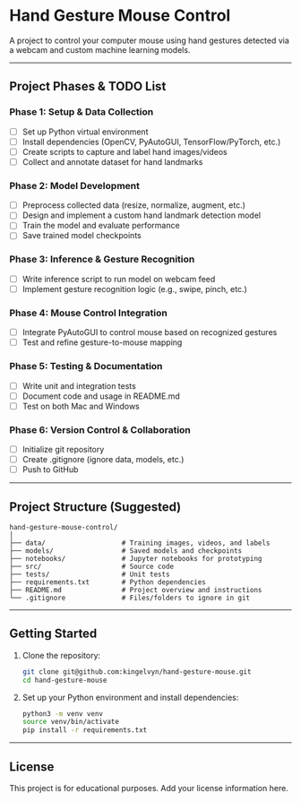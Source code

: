 # Hand Gesture Mouse Control

A project to control your computer mouse using hand gestures detected via a webcam and custom machine learning models.

---

## Project Phases & TODO List

### Phase 1: Setup & Data Collection
- [ ] Set up Python virtual environment
- [ ] Install dependencies (OpenCV, PyAutoGUI, TensorFlow/PyTorch, etc.)
- [ ] Create scripts to capture and label hand images/videos
- [ ] Collect and annotate dataset for hand landmarks

### Phase 2: Model Development
- [ ] Preprocess collected data (resize, normalize, augment, etc.)
- [ ] Design and implement a custom hand landmark detection model
- [ ] Train the model and evaluate performance
- [ ] Save trained model checkpoints

### Phase 3: Inference & Gesture Recognition
- [ ] Write inference script to run model on webcam feed
- [ ] Implement gesture recognition logic (e.g., swipe, pinch, etc.)

### Phase 4: Mouse Control Integration
- [ ] Integrate PyAutoGUI to control mouse based on recognized gestures
- [ ] Test and refine gesture-to-mouse mapping

### Phase 5: Testing & Documentation
- [ ] Write unit and integration tests
- [ ] Document code and usage in README.md
- [ ] Test on both Mac and Windows

### Phase 6: Version Control & Collaboration
- [ ] Initialize git repository
- [ ] Create .gitignore (ignore data, models, etc.)
- [ ] Push to GitHub

---

## Project Structure (Suggested)

```
hand-gesture-mouse-control/
│
├── data/                   # Training images, videos, and labels
├── models/                 # Saved models and checkpoints
├── notebooks/              # Jupyter notebooks for prototyping
├── src/                    # Source code
├── tests/                  # Unit tests
├── requirements.txt        # Python dependencies
├── README.md               # Project overview and instructions
└── .gitignore              # Files/folders to ignore in git
```

---

## Getting Started

1. Clone the repository:
   ```sh
   git clone git@github.com:kingelvyn/hand-gesture-mouse.git
   cd hand-gesture-mouse
   ```
2. Set up your Python environment and install dependencies:
   ```sh
   python3 -m venv venv
   source venv/bin/activate
   pip install -r requirements.txt
   ```

---

## License

This project is for educational purposes. Add your license information here.
